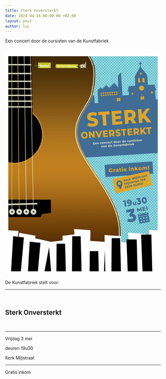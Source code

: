 ```yaml
---
title: Sterk onversterkt
date: 2024-04-16 00:00:00 +02:00
layout: post
author: luc
---
```


<p>Een concert door de cursisten van de Kunstfabriek</p>

<br>

<div>
  <div class="optreden">
    <div class="optreden__img">
      <img src="/assets/img/sterk-onversterkt.jpg" alt="">
    </div>
    <div class="optreden__content">
      <p>De Kunstfabriek stelt voor:</p>
      <hr>
      <br>
      <h2>Sterk Onversterkt</h2>
      <br>
      <hr>
      <p>Vrijdag 3 mei</p>
      <p>deuren 19u30</p>
      <p>Kerk Mijlstraat</p>
      <hr>
      <p>Gratis inkom</p>
    </div>
  </div>
</div>
